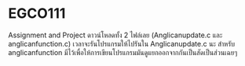 # EGCO111
Assignment and Project
ดาวน์โหลดทั้ง 2 ไฟล์เลย (Anglicanupdate.c และ anglicanfunction.c) 
เวลาจะรันโปรแกรมให้ไปรันใน Anglicanupdate.c นะ 
สำหรับ anglicanfunction มีไว้เพื่อให้การเขียนโปรแกรมมันดูแยกออกจากกันเป็นสัดเป็นส่วนเฉยๆ 
